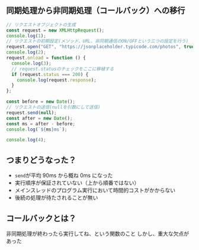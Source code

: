 ## 同期処理から非同期処理（コールバック）への移行

```js
// リクエストオブジェクトの生成
const request = new XMLHttpRequest();
console.log(1);
// リクエストの初期設定(メソッド、URL、非同期通信のON/OFFという三つの設定を行う)
request.open("GET", "https://jsonplaceholder.typicode.com/photos", true);
console.log(2);
request.onload = function () {
  console.log(3);
  // request.statusのチェックをここに移植する
  if (request.status === 200) {
    console.log(request.response);
  }
};

const before = new Date();
// リクエストの送信(nullを引数にして送信)
request.send(null);
const after = new Date();
const ms = after - before;
console.log(`${ms}ms`);

console.log(4);
```

## つまりどうなった？

- `send`が平均 90ms から概ね 0ms になった
- 実行順序が保証されていない（上から順番ではない）
- メインスレッドのプログラム実行において時間的コストがかからない
- 後続の処理が待たされることが無い

## コールバックとは？

非同期処理が終わったら実行してね、という関数のこと
しかし、重大な欠点があった
